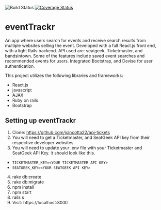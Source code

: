 
![Build Status](https://codeship.com/projects/17a76d30-7bc9-0134-0ef8-1a0a4897d69c/status?branch=master)
[![Coverage Status](https://coveralls.io/repos/github/jcincotta22/api-tickets/badge.svg?branch=master)](https://coveralls.io/github/jcincotta22/api-tickets?branch=master)

# eventTrackr

An app where users search for events and receive search results from multiple websites selling the event. Developed with a full React.js front end, with a light Rails backend. API used are: seatgeek, Ticketmaster, and bandsintown. Some of the features include saved event searches and recommended events for users. Integrated Bootstrap, and Devise for user authentication.

This project utilizes the following libraries and frameworks:
  * React.js
  * javascript
  * AJAX
  * Ruby on rails
  * Bootstrap

## Setting up eventTrackr

1. Clone: https://github.com/jcincotta22/api-tickets
2. You will need to get a Ticketmaster, and SeatGeek API key from their respective developer websites.
3. You will need to update your .env file with your Ticketmaster and SeatGeek API Key.  It should look like this.
  *  `TICKETMASTER_KEY=<YOUR TICKETMASTER API KEY>`
  *  `SEATGEEK_KEY=<YOUR SEATGEEK API KEY>`
4. rake db:create
5. rake db:migrate
6. npm install
7. npm start
8. rails s
9. Visit: https://localhost:3000
